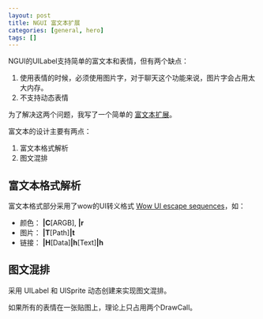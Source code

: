 ```yaml
---
layout: post
title: NGUI 富文本扩展
categories: [general, hero]
tags: []
---
```


NGUI的UILabel支持简单的富文本和表情，但有两个缺点：

1. 使用表情的时候，必须使用图片字，对于聊天这个功能来说，图片字会占用太大内存。
1. 不支持动态表情

为了解决这两个问题，我写了一个简单的 [富文本扩展](https://github.com/dpull/NGUIUtils)。

富文本的设计主要有两点：

1. 富文本格式解析
1. 图文混排

## 富文本格式解析 ##
富文本格式部分采用了wow的UI转义格式 [Wow UI escape sequences](http://wow.gamepedia.com/UI_escape_sequences)，如：

* 颜色：  **|C**[ARGB], **|r**
* 图片：  **|T**[Path]**|t**
* 链接：  **|H**[Data]**|h**[Text]**|h**

## 图文混排 ##
采用 UILabel 和 UISprite 动态创建来实现图文混排。

如果所有的表情在一张贴图上，理论上只占用两个DrawCall。

